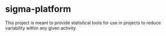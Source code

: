 # sigma-platform
This project is meant to provide statistical tools for use in projects to reduce variability within any given activity.
